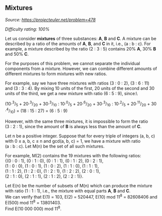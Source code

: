 Mixtures
--------

*Source: https://projecteuler.net/problem=478*


*Difficulty rating: 100%*

Let us consider **mixtures** of three substances: **A**, **B** and
**C**. A mixture can be described by a ratio of the amounts of **A**,
**B**, and **C** in it, i.e., (a : b : c). For example, a mixture
described by the ratio (2 : 3 : 5) contains 20% **A**, 30% **B** and 50%
**C**.

For the purposes of this problem, we cannot separate the individual
components from a mixture. However, we can combine different amounts of
different mixtures to form mixtures with new ratios.

For example, say we have three mixtures with ratios (3 : 0 : 2),
(3 : 6 : 11) and (3 : 3 : 4). By mixing 10 units of the first, 20 units
of the second and 30 units of the third, we get a new mixture with ratio
(6 : 5 : 9), since:\

(10·<sup>3</sup>/<sub>5</sub> + 20·<sup>3</sup>/<sub>20</sub> + 30·<sup>3</sup>/<sub>10</sub> : 10·<sup>0</sup>/<sub>5</sub> + 20·<sup>6</sup>/<sub>20</sub> + 30·<sup>3</sup>/<sub>10</sub> : 10·<sup>2</sup>/<sub>5</sub> + 20·<sup>11</sup>/<sub>20</sub> + 30·<sup>4</sup>/<sub>10</sub>)
= (18 : 15 : 27) = (6 : 5 : 9)

However, with the same three mixtures, it is impossible to form the
ratio (3 : 2 : 1), since the amount of **B** is always less than the
amount of **C**.

Let n be a positive integer. Suppose that for every triple of integers
(a, b, c) with 0 ≤ a, b, c ≤ n and gcd(a, b, c) = 1, we have a mixture
with ratio (a : b : c). Let M(n) be the set of all such mixtures.

For example, M(2) contains the 19 mixtures with the following ratios:\
 {(0 : 0 : 1), (0 : 1 : 0), (0 : 1 : 1), (0 : 1 : 2), (0 : 2 : 1),\
 (1 : 0 : 0), (1 : 0 : 1), (1 : 0 : 2), (1 : 1 : 0), (1 : 1 : 1),\
 (1 : 1 : 2), (1 : 2 : 0), (1 : 2 : 1), (1 : 2 : 2), (2 : 0 : 1),\
 (2 : 1 : 0), (2 : 1 : 1), (2 : 1 : 2), (2 : 2 : 1)}.

Let E(n) be the number of subsets of M(n) which can produce the mixture
with ratio (1 : 1 : 1), i.e., the mixture with equal parts **A**, **B**
and **C**.\
 We can verify that E(1) = 103, E(2) = 520447, E(10) mod 11<sup>8</sup> =
82608406 and E(500) mod 11<sup>8</sup> = 13801403.\
 Find E(10 000 000) mod 11<sup>8</sup>.
